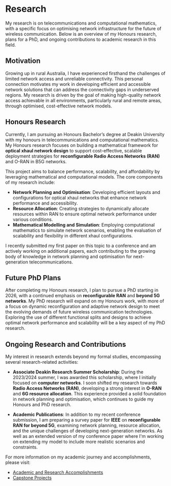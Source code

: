 # Research

My research is on telecommunications and computational mathematics, with a specific focus on optimising network infrastructure for the future of wireless communication. Below is an overview of my Honours research, plans for a PhD, and ongoing contributions to academic research in this field.

## Motivation

Growing up in rural Australia, I have experienced firsthand the challenges of limited network access and unreliable connectivity. This personal connection motivates my work in developing efficient and accessible network solutions that can address the connectivity gaps in underserved regions. My research is driven by the goal of making high-quality network access achievable in all environments, particularly rural and remote areas, through optimised, cost-effective network models.

## Honours Research

Currently, I am pursuing an Honours Bachelor’s degree at Deakin University with my honours in telecommunications and computational mathematics. My Honours research focuses on building a mathematical framework for **optical xhaul network design** to support cost-effective, scalable deployment strategies for **reconfigurable Radio Access Networks (RAN)** and O-RAN in B5G networks.

This project aims to balance performance, scalability, and affordability by leveraging mathematical and computational models. The core components of my research include:

- **Network Planning and Optimisation**: Developing efficient layouts and configurations for optical xhaul networks that enhance network performance and accessibility.
- **Resource Allocation**: Creating strategies to dynamically allocate resources within RAN to ensure optimal network performance under various conditions.
- **Mathematical Modelling and Simulation**: Employing computational mathematics to simulate network scenarios, enabling the evaluation of scalability and flexibility in different xhaul configurations.

I recently submitted my first paper on this topic to a conference and am actively working on additional papers, each contributing to the growing body of knowledge in network planning and optimisation for next-generation telecommunications.

## Future PhD Plans

After completing my Honours research, I plan to pursue a PhD starting in 2026, with a continued emphasis on **reconfigurable RAN** and **beyond 5G networks**. My PhD research will expand on my Honours work, with more of a focus on dynamic reconfiguration and adaptive network design to meet the evolving demands of future wireless communication technologies. Exploring the use of different functional splits and designs to achieve optimal network performance and scalability will be a key aspect of my PhD research.

## Ongoing Research and Contributions

My interest in research extends beyond my formal studies, encompassing several research-related activities:

- **Associate Deakin Research Summer Scholarship**: During the 2023/2024 summer, I was awarded this scholarship, where I initially focused on **computer networks**. I soon shifted my research towards **Radio Access Networks (RAN)**, developing a strong interest in **O-RAN** and **6G resource allocation**. This experience provided a solid foundation in network planning and optimisation, which continues to guide my Honours and PhD research.

- **Academic Publications**: In addition to my recent conference submission, I am preparing a survey paper for **IEEE** on **reconfigurable RAN for beyond 5G**, examining network planning, resource allocation, and the unique challenges of developing next-generation networks. As well as an extended version of my conference paper where I'm working on extending my model to include more realistic scenarios and constraints.

For more information on my academic journey and accomplishments, please visit:

- [Academic and Research Accomplishments](content/accomplishments.md)
- [Capstone Projects](content/capstone.md)
